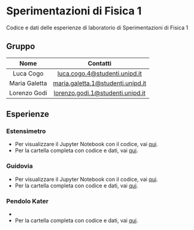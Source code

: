 # Sperimentazioni di Fisica 1
Codice e dati delle esperienze di laboratorio di Sperimentazioni di Fisica 1

## Gruppo
|      Nome     |             Contatti              |
|:-------------:|:---------------------------------:|
|   Luca Cogo   |   luca.cogo.4@studenti.unipd.it   |
| Maria Galetta | maria.galetta.1@studenti.unipd.it |
|  Lorenzo Godi |  lorenzo.godi.1@studenti.unipd.it |

## Esperienze 

### Estensimetro
- Per visualizzare il Jupyter Notebook con il codice, vai [qui](https://github.com/LorenzoGodi/Sperim1B/blob/main/Estensimetro/Estensimetro.ipynb).
- Per la cartella completa con codice e dati, vai [qui](https://github.com/LorenzoGodi/Sperim1B/tree/main/Estensimetro). 

### Guidovia
- Per visualizzare il Jupyter Notebook con il codice, vai [qui](https://github.com/LorenzoGodi/Sperim1B/blob/main/Guidovia/Guidovia.ipynb).
- Per la cartella completa con codice e dati, vai [qui](https://github.com/LorenzoGodi/Sperim1B/tree/main/Guidovia).

### Pendolo Kater
- <!--Per visualizzare il Jupyter Notebook con il codice, vai [qui](https://github.com/LorenzoGodi/Sperim1B/blob/main/Guidovia/Guidovia.ipynb).-->
- Per la cartella completa con codice e dati, vai [qui](https://github.com/LorenzoGodi/Sperim1B/tree/main/Pendolo).
